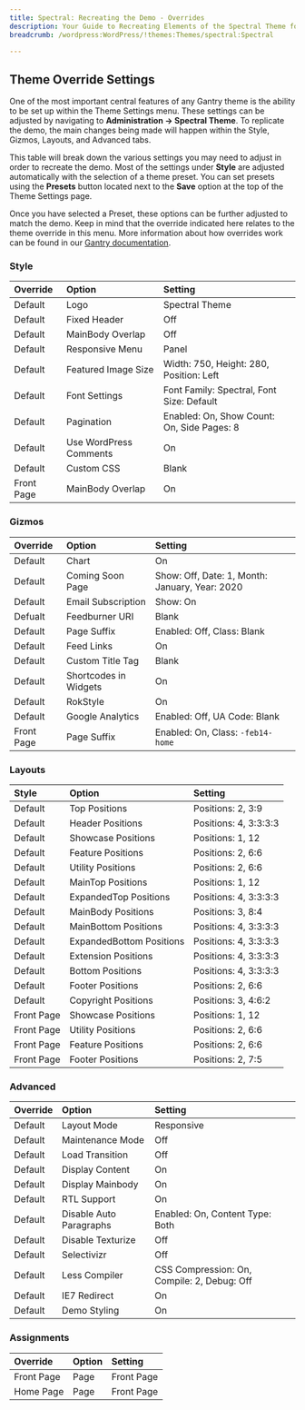 ```yaml
---
title: Spectral: Recreating the Demo - Overrides
description: Your Guide to Recreating Elements of the Spectral Theme for WordPress
breadcrumb: /wordpress:WordPress/!themes:Themes/spectral:Spectral

---
```


Theme Override Settings
-----

One of the most important central features of any Gantry theme is the ability to be set up within the Theme Settings menu. These settings can be adjusted by navigating to **Administration -> Spectral Theme**. To replicate the demo, the main changes being made will happen within the Style, Gizmos, Layouts, and Advanced tabs.

This table will break down the various settings you may need to adjust in order to recreate the demo. Most of the settings under **Style** are adjusted automatically with the selection of a theme preset. You can set presets using the **Presets** button located next to the **Save** option at the top of the Theme Settings page.

Once you have selected a Preset, these options can be further adjusted to match the demo. Keep in mind that the override indicated here relates to the theme override in this menu. More information about how overrides work can be found in our [Gantry documentation][override].

### Style

| Override   | Option                 | Setting                                    |  
| :--------- | :--------------------- | :----------------------------------------- |  
| Default    | Logo                   | Spectral Theme                          |  
| Default    | Fixed Header           | Off                                        |  
| Default    | MainBody Overlap       | Off                                        |  
| Default    | Responsive Menu        | Panel                                      |  
| Default    | Featured Image Size    | Width: 750, Height: 280, Position: Left    |  
| Default    | Font Settings          | Font Family: Spectral, Font Size: Default  |  
| Default    | Pagination             | Enabled: On, Show Count: On, Side Pages: 8 |  
| Default    | Use WordPress Comments | On                                         |  
| Default    | Custom CSS             | Blank                                      |  
| Front Page | MainBody Overlap       | On                                         |  


### Gizmos

| Override   | Option                | Setting                                        |  
| :--------- | :-------------------- | :--------------------------------------------- |  
| Default    | Chart                 | On                                             |  
| Default    | Coming Soon Page      | Show: Off, Date: 1, Month: January, Year: 2020 |  
| Default    | Email Subscription    | Show: On                                       |  
| Defualt    | Feedburner URI        | Blank                                          |  
| Default    | Page Suffix           | Enabled: Off, Class: Blank                     |  
| Default    | Feed Links            | On                                             |  
| Default    | Custom Title Tag      | Blank                                          |  
| Default    | Shortcodes in Widgets | On                                             |  
| Default    | RokStyle              | On                                             |  
| Default    | Google Analytics      | Enabled: Off, UA Code: Blank                   |  
| Front Page | Page Suffix           | Enabled: On, Class: `-feb14-home`              |  

### Layouts

|   Style    |          Option          |        Setting        |
| :--------- | :----------------------- | :-------------------- |
| Default    | Top Positions            | Positions: 2, 3:9     |
| Default    | Header Positions         | Positions: 4, 3:3:3:3 |
| Default    | Showcase Positions       | Positions: 1, 12      |
| Default    | Feature Positions        | Positions: 2, 6:6     |
| Default    | Utility Positions        | Positions: 2, 6:6     |
| Default    | MainTop Positions        | Positions: 1, 12      |
| Default    | ExpandedTop Positions    | Positions: 4, 3:3:3:3 |
| Default    | MainBody Positions       | Positions: 3, 8:4     |
| Default    | MainBottom Positions     | Positions: 4, 3:3:3:3 |
| Default    | ExpandedBottom Positions | Positions: 4, 3:3:3:3 |
| Default    | Extension Positions      | Positions: 4, 3:3:3:3 |
| Default    | Bottom Positions         | Positions: 4, 3:3:3:3 |
| Default    | Footer Positions         | Positions: 2, 6:6     |
| Default    | Copyright Positions      | Positions: 3, 4:6:2   |
| Front Page | Showcase Positions       | Positions: 1, 12      |
| Front Page | Utility Positions        | Positions: 2, 6:6     |
| Front Page | Feature Positions        | Positions: 2, 6:6     |
| Front Page | Footer Positions         | Positions: 2, 7:5     |

### Advanced

| Override | Option                  | Setting                                     |  
| :------- | :---------------------- | :------------------------------------------ |  
| Default  | Layout Mode             | Responsive                                  |  
| Default  | Maintenance Mode        | Off                                         |  
| Default  | Load Transition         | Off                                         |  
| Default  | Display Content         | On                                          |  
| Default  | Display Mainbody        | On                                          |  
| Default  | RTL Support             | On                                          |  
| Default  | Disable Auto Paragraphs | Enabled: On, Content Type: Both             |  
| Default  | Disable Texturize       | Off                                         |  
| Default  | Selectivizr             | Off                                         |  
| Default  | Less Compiler           | CSS Compression: On, Compile: 2, Debug: Off |  
| Default  | IE7 Redirect            | On                                          |  
| Default  | Demo Styling            | On                                          |  

### Assignments

| Override   | Option | Setting    |  
| :--------- | :----- | :--------- |  
| Front Page | Page   | Front Page |  
| Home Page  | Page   | Front Page |

[demo]: assets/Spectral2.jpeg
[menu]: ../../start/menu.md
[override]: http://docs.gantry.org/gantry4/configure
